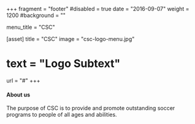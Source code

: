 +++
fragment = "footer"
#disabled = true
date = "2016-09-07"
weight = 1200
#background = ""

menu_title = "CSC"

[asset]
  title = "CSC"
  image = "csc-logo-menu.jpg"
#  text = "Logo Subtext"
  url = "#"
+++

#### About us

The purpose of CSC is to provide and promote outstanding soccer programs to people of all ages and abilities.

